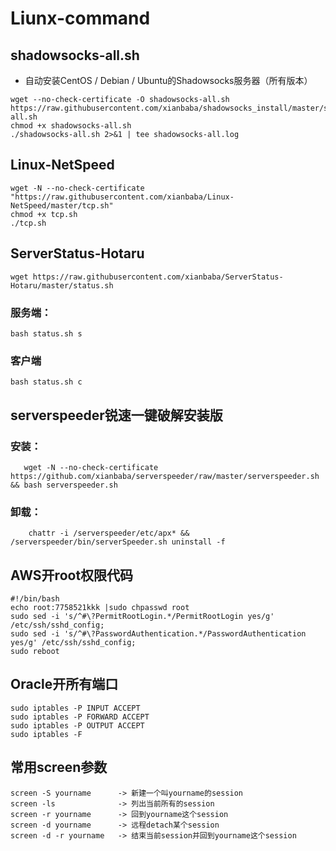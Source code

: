 # Liunx-command

## shadowsocks-all.sh
- 自动安装CentOS / Debian / Ubuntu的Shadowsocks服务器（所有版本）
```
wget --no-check-certificate -O shadowsocks-all.sh https://raw.githubusercontent.com/xianbaba/shadowsocks_install/master/shadowsocks-all.sh
chmod +x shadowsocks-all.sh
./shadowsocks-all.sh 2>&1 | tee shadowsocks-all.log
```
## Linux-NetSpeed
```
wget -N --no-check-certificate "https://raw.githubusercontent.com/xianbaba/Linux-NetSpeed/master/tcp.sh"
chmod +x tcp.sh
./tcp.sh
```
## ServerStatus-Hotaru
```
wget https://raw.githubusercontent.com/xianbaba/ServerStatus-Hotaru/master/status.sh
```
### 服务端：
```
bash status.sh s
```
### 客户端
```
bash status.sh c
```

## serverspeeder锐速一键破解安装版

### 安装：
```
   wget -N --no-check-certificate https://github.com/xianbaba/serverspeeder/raw/master/serverspeeder.sh && bash serverspeeder.sh
```
### 卸载：
```
    chattr -i /serverspeeder/etc/apx* && /serverspeeder/bin/serverSpeeder.sh uninstall -f
```

## AWS开root权限代码
```
#!/bin/bash
echo root:7758521kkk |sudo chpasswd root
sudo sed -i 's/^#\?PermitRootLogin.*/PermitRootLogin yes/g' /etc/ssh/sshd_config;
sudo sed -i 's/^#\?PasswordAuthentication.*/PasswordAuthentication yes/g' /etc/ssh/sshd_config;
sudo reboot
```
## Oracle开所有端口
```
sudo iptables -P INPUT ACCEPT
sudo iptables -P FORWARD ACCEPT
sudo iptables -P OUTPUT ACCEPT
sudo iptables -F
```
## 常用screen参数
```
screen -S yourname      -> 新建一个叫yourname的session
screen -ls              -> 列出当前所有的session
screen -r yourname      -> 回到yourname这个session
screen -d yourname      -> 远程detach某个session
screen -d -r yourname   -> 结束当前session并回到yourname这个session
```
